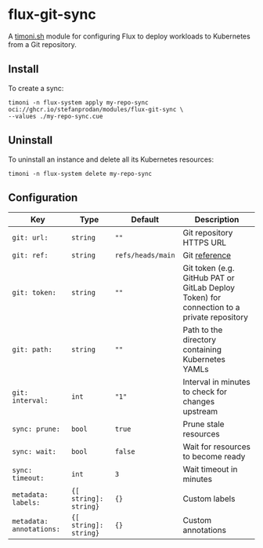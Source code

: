 # flux-git-sync

A [timoni.sh](http://timoni.sh) module for configuring Flux
to deploy workloads to Kubernetes from a Git repository.

## Install

To create a sync:

```shell
timoni -n flux-system apply my-repo-sync oci://ghcr.io/stefanprodan/modules/flux-git-sync \
--values ./my-repo-sync.cue
```

## Uninstall

To uninstall an instance and delete all its Kubernetes resources:

```shell
timoni -n flux-system delete my-repo-sync
```

## Configuration

| Key                      | Type                  | Default           | Description                                                                               |
|--------------------------|-----------------------|-------------------|-------------------------------------------------------------------------------------------|
| `git: url:`              | `string`              | `""`              | Git repository HTTPS URL                                                                  |
| `git: ref:`              | `string`              | `refs/heads/main` | Git [reference](https://fluxcd.io/flux/components/source/gitrepositories/#name-example)   |
| `git: token:`            | `string`              | `""`              | Git token (e.g. GitHub PAT or GitLab Deploy Token) for connection to a private repository |
| `git: path:`             | `string`              | `""`              | Path to the directory containing Kubernetes YAMLs                                         |
| `git: interval:`         | `int`                 | `"1"`             | Interval in minutes to check for changes upstream                                         |
| `sync: prune:`           | `bool`                | `true`            | Prune stale resources                                                                     |
| `sync: wait:`            | `bool`                | `false`           | Wait for resources to become ready                                                        |
| `sync: timeout:`         | `int`                 | `3`               | Wait timeout in minutes                                                                   |
| `metadata: labels:`      | `{[ string]: string}` | `{}`              | Custom labels                                                                             |
| `metadata: annotations:` | `{[ string]: string}` | `{}`              | Custom annotations                                                                        |
